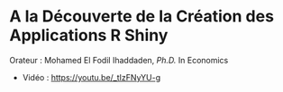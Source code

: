 # A la Découverte de la Création des Applications R Shiny

Orateur : Mohamed El Fodil Ihaddaden, *Ph.D.* In Economics

- Vidéo : https://youtu.be/_tIzFNyYU-g


